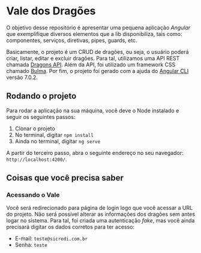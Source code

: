 # Vale dos Dragões
O objetivo desse repositório é apresentar uma pequena aplicação _Angular_ que exemplifique diversos elementos que a lib disponibiliza, tais como: componentes, serviços, diretivas, pipes, guards, etc.

Basicamente, o projeto é um CRUD de dragões, ou seja, o usuário poderá criar, listar, editar e excluir dragões. Para tal, utilizamos uma API REST chamada [Dragons API](https://dragons-api.herokuapp.com). Além da API, foi utilizado um framework CSS chamado [Bulma](https://dragons-api.herokuapp.com). Por fim, o projeto foi gerado com a ajuda do [Angular CLI](https://github.com/angular/angular-cli) versão 7.0.2.

## Rodando o projeto

Para rodar a aplicação na sua máquina, você deve o Node instalado e seguir os seguintes passos:
1. Clonar o projeto
2. No terminal, digitar `npm install`
3. Ainda no terminal, digitar `ng serve`

A partir do terceiro passo, abra o seguinte endereço no seu navegador: `http://localhost:4200/`.

## Coisas que você precisa saber

### Acessando o Vale
Você será redirecionado para página de login logo que você acessar a URL do projeto. Não será possível alterar as informações dos dragões sem antes logar no sistema. Para tal, foi criada uma autenticação _fake_, mas você ainda precisará digitar os dados corretos para ter acesso:
- E-mail: `teste@sicredi.com.br`
- Senha: `teste`

